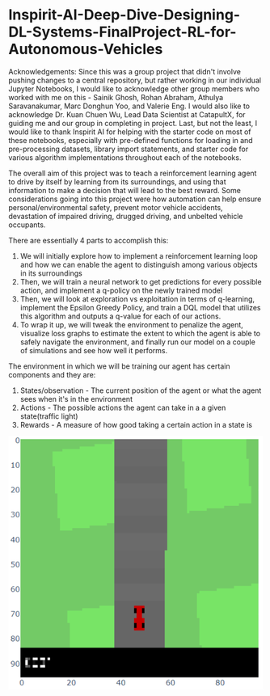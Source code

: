 # Inspirit-AI-Deep-Dive-Designing-DL-Systems-FinalProject-RL-for-Autonomous-Vehicles

Acknowledgements: Since this was a group project that didn't involve pushing changes to a central repository, but rather working in our individual Jupyter Notebooks, I would like to acknowledge other group members who worked with me on this - Sainik Ghosh, Rohan Abraham, Athulya Saravanakumar, Marc Donghun Yoo, and Valerie Eng. I would also like to acknowledge Dr. Kuan Chuen Wu, Lead Data Scientist at CatapultX, for guiding me and our group in completing in project. Last, but not the least, I would like to thank Inspirit AI for helping with the starter code on most of these notebooks, especially with pre-defined functions for loading in and pre-processing datasets, library import statements, and starter code for various algorithm implementations throughout each of the notebooks.

The overall aim of this project was to teach a reinforcement learning agent to drive by itself by learning from its surroundings, and using that information to make a decision that will lead to the best reward. Some considerations going into this project were how automation can help ensure personal/environmental safety, prevent motor vehicle accidents, devastation of impaired driving, drugged driving, and unbelted vehicle occupants.

There are essentially 4 parts to accomplish this:
  1. We will initially explore how to implement a reinforcement learning loop and how we can enable the agent to distinguish among various objects in its surroundings
  2. Then, we will train a neural network to get predictions for every possible action, and implement a q-policy on the newly trained model
  3. Then, we will look at exploration vs exploitation in terms of q-learning, implement the Epsilon Greedy Policy, and train a DQL model that utilizes this algorithm and outputs a q-value for each of our actions. 
  4. To wrap it up, we will tweak the environment to penalize the agent, visualize loss graphs to estimate the extent to which the agent is able to safely navigate the environment, and finally run our model on a couple of simulations and see how well it performs.

The environment in which we will be training our agent has certain components and they are:
  1. States/observation - The current position of the agent or what the agent sees when it's in the environment
  2. Actions - The possible actions the agent can take in a a given state(traffic light)
  3. Rewards - A measure of how good taking a certain action in a state is
  
  ![](Images/Observations.png)
